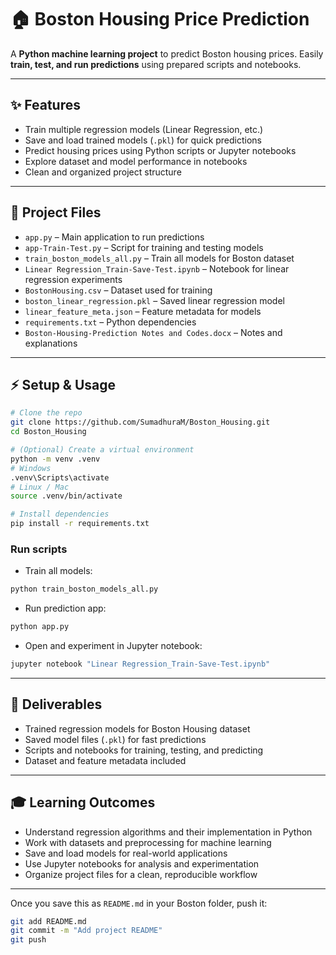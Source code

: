 # 🏠 Boston Housing Price Prediction

A **Python machine learning project** to predict Boston housing prices. Easily **train, test, and run predictions** using prepared scripts and notebooks.

---

## ✨ Features

- Train multiple regression models (Linear Regression, etc.)  
- Save and load trained models (`.pkl`) for quick predictions  
- Predict housing prices using Python scripts or Jupyter notebooks  
- Explore dataset and model performance in notebooks  
- Clean and organized project structure  

---

## 📂 Project Files

- `app.py` – Main application to run predictions  
- `app-Train-Test.py` – Script for training and testing models  
- `train_boston_models_all.py` – Train all models for Boston dataset  
- `Linear Regression_Train-Save-Test.ipynb` – Notebook for linear regression experiments  
- `BostonHousing.csv` – Dataset used for training  
- `boston_linear_regression.pkl` – Saved linear regression model  
- `linear_feature_meta.json` – Feature metadata for models  
- `requirements.txt` – Python dependencies  
- `Boston-Housing-Prediction Notes and Codes.docx` – Notes and explanations  

---

## ⚡ Setup & Usage

```bash
# Clone the repo
git clone https://github.com/SumadhuraM/Boston_Housing.git
cd Boston_Housing

# (Optional) Create a virtual environment
python -m venv .venv
# Windows
.venv\Scripts\activate
# Linux / Mac
source .venv/bin/activate

# Install dependencies
pip install -r requirements.txt
```

### Run scripts

* Train all models:

```bash
python train_boston_models_all.py
```

* Run prediction app:

```bash
python app.py
```

* Open and experiment in Jupyter notebook:

```bash
jupyter notebook "Linear Regression_Train-Save-Test.ipynb"
```

---

## 🎯 Deliverables

* Trained regression models for Boston Housing dataset
* Saved model files (`.pkl`) for fast predictions
* Scripts and notebooks for training, testing, and predicting
* Dataset and feature metadata included

---

## 🎓 Learning Outcomes

* Understand regression algorithms and their implementation in Python
* Work with datasets and preprocessing for machine learning
* Save and load models for real-world applications
* Use Jupyter notebooks for analysis and experimentation
* Organize project files for a clean, reproducible workflow

---

Once you save this as `README.md` in your Boston folder, push it:  

```bash
git add README.md
git commit -m "Add project README"
git push

